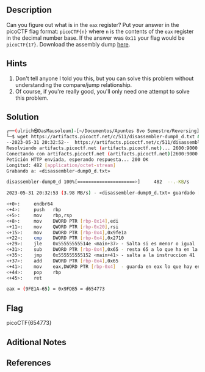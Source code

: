 ## Description
Can you figure out what is in the `eax` register? Put your answer in the picoCTF flag format: `picoCTF{n}` where `n` is the contents of the `eax` register in the decimal number base. If the answer was `0x11` your flag would be `picoCTF{17}`. Download the assembly dump [here](https://artifacts.picoctf.net/c/511/disassembler-dump0_d.txt).

## Hints
1. Don't tell anyone I told you this, but you can solve this problem without understanding the compare/jump relationship.
2. Of course, if you're really good, you'll only need one attempt to solve this problem.

## Solution
```bash
┌──(ulrich㉿DasMausoleum)-[~/Documentos/Apuntes 8vo Semestre/Reversing]
└─$ wget https://artifacts.picoctf.net/c/511/disassembler-dump0_d.txt && cat disassembler-dump0_d.txt
--2023-05-31 20:32:52--  https://artifacts.picoctf.net/c/511/disassembler-dump0_d.txt
Resolviendo artifacts.picoctf.net (artifacts.picoctf.net)... 2600:9000:24da:b600:16:5ec5:2840:93a1, 2600:9000:24da:ea00:16:5ec5:2840:93a1, 2600:9000:24da:c800:16:5ec5:2840:93a1, ...
Conectando con artifacts.picoctf.net (artifacts.picoctf.net)[2600:9000:24da:b600:16:5ec5:2840:93a1]:443... conectado.
Petición HTTP enviada, esperando respuesta... 200 OK
Longitud: 482 [application/octet-stream]
Grabando a: «disassembler-dump0_d.txt»

disassembler-dump0_d 100%[=====================>]     482  --.-KB/s    en 0s      

2023-05-31 20:32:53 (3.98 MB/s) - «disassembler-dump0_d.txt» guardado [482/482]

<+0>:     endbr64 
<+4>:     push   rbp 
<+5>:     mov    rbp,rsp
<+8>:     mov    DWORD PTR [rbp-0x14],edi
<+11>:    mov    QWORD PTR [rbp-0x20],rsi
<+15>:    mov    DWORD PTR [rbp-0x4],0x9fe1a
<+22>:    cmp    DWORD PTR [rbp-0x4],0x2710
<+29>:    jle    0x55555555514e <main+37> - Salta si es menor o igual
<+31>:    sub    DWORD PTR [rbp-0x4],0x65 - resta 65 a lo que ha en la direccion 0x4
<+35>:    jmp    0x555555555152 <main+41> - salta a la instruccion 41
<+37>:    add    DWORD PTR [rbp-0x4],0x65 
<+41>:    mov    eax,DWORD PTR [rbp-0x4]  - guarda en eax lo que hay en la direccion 0x4
<+44>:    pop    rbp
<+45>:    ret

eax = (9FE1A−65) = 0x9FDB5 = d654773
```

## Flag
picoCTF{654773}

## Aditional Notes

## References
